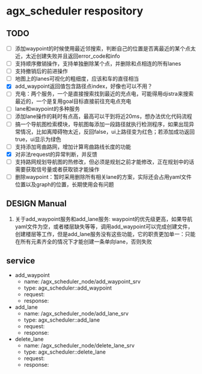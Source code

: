 # agx_scheduler respository
## TODO
- [ ] 添加waypoint的时候使用最近邻搜索，判断自己的位置是否离最近的某个点太近，太近创建失败并且返回error_code和info
- [ ] 支持顺序撤销操作，支持单独删除某个点，并删除和点相连的所有lanes
- [ ] 支持撤销后的前进操作
- [ ] 地图上的lanes可视化的粗细度，应该和车的直径相当
- [x] add_waypoint返回值包含路径点index，好像也可以不用？
- [ ] 充电：两个服务，一个是直接搜索找到最近的充点电，可能得用djistra来搜索最近的，一个是复用goal目标直接前往充电点充电
- [ ] lane和waypoint的多种服务
- [ ] 添加lane操作的耗时有点高，最高可以干到将近20ms，想办法优化代码流程
- [ ] 搞一个导航图检索模块，导航图每添加一段路径就执行检测程序，如果出现异常情况，比如离障碍物太近，反回false，ui上路径变为红色；若添加成功返回true，ui显示为绿色
- [ ] 支持添加弯曲路网，增加计算弯曲路线长度的功能
- [x] 对非法request的异常判断，并反馈
- [ ] 支持路网规划导航图的热修改，但必须是规划之前才能修改，正在规划中的话需要获取信号量或者获取锁才能操作
- [ ] 删除waypoint：暂时采用删除所有相关lane的方案，实际还会占用yaml文件位置以及graph的位置，长期使用会有问题

## DESIGN Manual
1. 关于add_waypoint服务和add_lane服务:
waypoint的优先级更高，如果导航yaml文件为空，或者楼层缺失等等，调用add_waypoint可以完成创建文件，创建楼层等工作，但是add_lane服务没有这些功能，它的职责更加单一：只能在所有元素齐全的情况下才能创建一条单向lane，否则失败

## service
- add_waypoint
    - name: /agx_scheduler_node/add_waypoint_srv
    - type: agx_scheduler::add_waypoint
    - request:
    - response:
- add_lane
    - name: /agx_scheduler_node/add_lane_srv
    - type: agx_scheduler::add_lane
    - request:
    - response:
- delete_lane
    - name: /agx_scheduler_node/delete_lane_srv
    - type: agx_scheduler::delete_lane
    - request:
    - response: